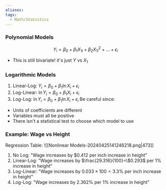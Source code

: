 ```yaml
---
aliases: 
tags:
  - Math/Statistics
---
```

### Polynomial Models

$$
Y_{i}=\beta_{0}+\beta_{1}X_{1i}+\beta_{2}X_{1i}^{2}+\dots+ \epsilon_{i}
$$
- This is still bivariate! it's just $Y$ vs $X_{1}$

### Logarithmic Models
1. Linear-Log: $Y_{i}=\beta_{0}+\beta_{1}\ln X_{i}+\epsilon_{i}$
2. Log-Linear: $\ln Y_{i}=\beta_{0}+\beta_{1}X_{i}+\epsilon_{i}$
3. Log-Log: $\ln Y_{i}=\beta_{0}+\beta_{1}\ln X_{i}+\epsilon_{i}$
Be careful since:
- Units of coefficients are different
- Variables must all be positive
- There isn't a statistical test to choose which model to use
### Example: Wage vs Height

Regression Table: ![[Nonlinear Models-20240425141246218.png|473]]
1. No Log: "Wage increases by $\$0.412$ per $\text{inch}$ increase in height"
2. Linear-Log: "Wage increases by $\frac{29.316}{100}=\$0.293$ per $1\%$ increase in height"
3. Log-Linear: "Wage increases by $0.033\times 100=3.3\%$ per $\text{inch}$ increase in height"
4. Log-Log: "Wage increases by $2.362\%$ per $1\%$ increase in height"

